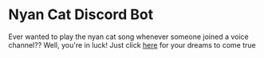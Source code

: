 # Nyan Cat Discord Bot
Ever wanted to play the nyan cat song whenever someone joined a voice channel?? Well, you're in luck!
Just click [here](https://discord.com/api/oauth2/authorize?client_id=758021444142759967&permissions=3145728&scope=bot) for your dreams to come true
